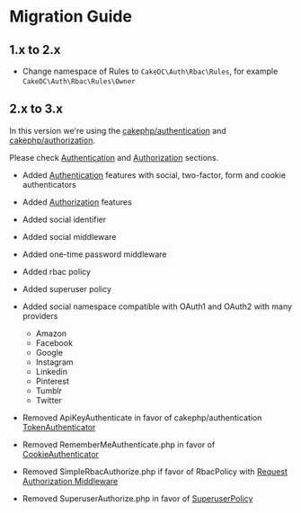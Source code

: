Migration Guide
=============

1.x to 2.x
----------

* Change namespace of Rules to `CakeDC\Auth\Rbac\Rules`, for example `CakeDC\Auth\Rbac\Rules\Owner`

2.x to 3.x
----------

In this version we're using the [cakephp/authentication](https://github.com/cakephp/authentication/) and
[cakephp/authorization](https://github.com/cakephp/authorization/).

Please check [Authentication](Authentication.md) and [Authorization](Authorization.md) sections.

* Added [Authentication](Authentication.md) features with social, two-factor, form and cookie authenticators
* Added [Authorization](Authorization.md) features
* Added social identifier
* Added social middleware
* Added one-time password middleware
* Added rbac policy
* Added superuser policy
* Added social namespace compatible with OAuth1 and OAuth2 with many providers
    - Amazon
    - Facebook
    - Google
    - Instagram
    - Linkedin
    - Pinterest
    - Tumblr
    - Twitter

* Removed ApiKeyAuthenticate in favor of cakephp/authentication [TokenAuthenticator](https://github.com/cakephp/authentication/blob/master/docs/Authenticators.md#token) 
* Removed RememberMeAuthenticate.php in favor of [CookieAuthenticator](../../src/Authenticator/CookieAuthenticator.php)
* Removed SimpleRbacAuthorize.php if favor of RbacPolicy with [Request Authorization Middleware](https://github.com/cakephp/authorization/blob/master/src/Middleware/RequestAuthorizationMiddleware.php)
* Removed SuperuserAuthorize.php in favor of [SuperuserPolicy](../../src/Policy/SuperuserPolicy.php)

